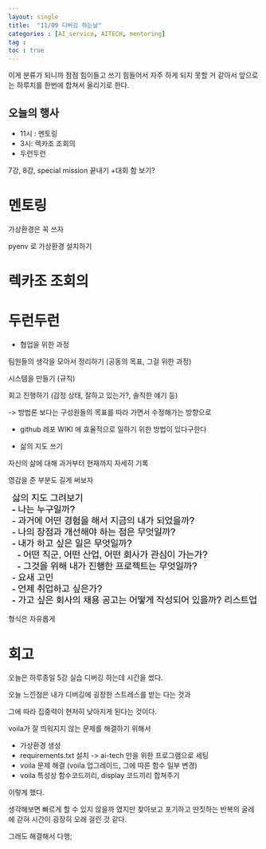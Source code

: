 ```yaml
---
layout: single
title:  "11/09 디버깅 하는날"
categories : [AI_service, AITECH, mentoring]
tag : 
toc : true
---
```


이게 분류가 되니까 점점 힘이들고 쓰기 힘들어서 자주 하게 되지 못할 거 같아서 앞으로는 하루치를 한번에 합쳐서 올리기로 한다.

## 오늘의 행사
+ 11시 : 멘토링
+ 3시: 렉카조 조회의
+ 두런두런

7강, 8강, special mission 끝내기
+대회 함 보기?

# 멘토링

가상환경은 꼭 쓰자

pyenv 로 가상환경 설치하기


# 렉카조 조회의


# 두런두런

+ 협업을 위한 과정

팀원들의 생각을 모아서 정리하기 (공동의 목표, 그걸 위한 과정)

시스템을 만들기 (규칙)

회고 진행하기 (감정 상태, 잘하고 있는가?, 솔직한 얘기 등)

-> 방법론 보다는 구성원들의 목표를 따라 가면서 수정해가는 방향으로

+ github 레포 WIKI 에 효율적으로 일하기 위한 방법이 있다구한다

+ 삶의 지도 쓰기

자신의 삶에 대해 과거부터 현재까지 자세히 기록

영감을 준 부분도 길게 써보자

![image-20221109185558509](/images/2022-11-09/image-20221109185558509.png)

형식은 자유롭게 




# 회고

오늘은 하루종일 5강 실습 디버깅 하는데 시간을 썼다.

오늘 느낀점은 내가 디버깅에 굉장한 스트레스를 받는 다는 것과

그에 따라 집중력이 현저히 낮아지게 된다는 것이다.

voila가 잘 띄워지지 않는 문제를 해결하기 위해서

+ 가상환경 생성
+ requirements.txt 설치 -> ai-tech 만을 위한 프로그램으로 세팅
+ voila 문제 해결 (voila 업그레이드, 그에 따른 함수 일부 변경)
+ voila 특성상 함수코드끼리, display 코드끼리 합쳐주기

이렇게 했다. 

생각해보면 빠르게 할 수 있지 않을까 였지만 찾아보고 포기하고 딴짓하는 반복의 굴레에 갇혀 시간이 굉장히 오래 걸린 것 같다.

그래도 해결해서 다행;
